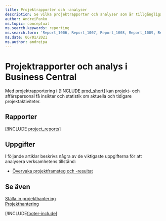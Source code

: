 ```yaml
---
title: Projektrapporter och -analyser
description: Se vilka projektrapporter och analyser som är tillgängliga i standardversionen av Business Central så att du kan hålla reda på din verksamhet.
author: AndreiPanko
ms.topic: conceptual
ms.search.keywords: reporting
ms.search.form: 'Report_1006, Report_1007, Report_1008, Report_1009, Report_1010, Report_1011, Report_1012, Report_1013, Report_1014'
ms.date: 06/01/2021
ms.author: andreipa
---
```

# <a name="project-reports-and-analytics-in-business-central"></a><a name="project-reports-and-analytics-in-business-central"></a><a name="project-reports-and-analytics-in-business-central"></a>Projektrapporter och analys i Business Central

Med projektrapportering i [!INCLUDE [prod_short](includes/prod_short.md)] kan projekt- och affärspersonal få insikter och statistik om aktuella och tidigare projektaktiviteter.  

## <a name="reports"></a><a name="reports"></a><a name="reports"></a>Rapporter
[!INCLUDE [project_reports](includes/project-reports-include.md)]

## <a name="tasks"></a><a name="tasks"></a><a name="tasks"></a>Uppgifter

I följande artiklar beskrivs några av de viktigaste uppgifterna för att analysera verksamhetens tillstånd:

* [Övervaka projektframsteg och -resultat](projects-how-monitor-progress-performance.md)  


## <a name="see-also"></a><a name="see-also"></a><a name="see-also"></a>Se även

[Ställa in projekthantering](projects-setup-projects.md)  
[Projekthantering](projects-manage-projects.md)  

[!INCLUDE[footer-include](includes/footer-banner.md)]
